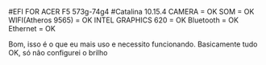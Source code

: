 
#EFI FOR ACER F5 573g-74g4
#Catalina 10.15.4
CAMERA = OK
SOM = OK
WIFI(Atheros 9565) = OK
INTEL GRAPHICS 620 = OK
Bluetooth = OK
Ethernet = OK

Bom, isso é o que eu mais uso e necessito funcionando.
Basicamente tudo OK, só não configurei o brilho
